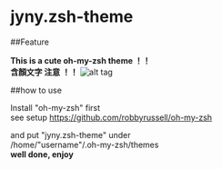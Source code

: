 jyny.zsh-theme
=======================

##Feature

**This is a cute oh-my-zsh theme ！！**   
**含顏文字 注意 ！！**
![alt tag](http://i.imgur.com/DyS3pDQ.png?1)

##how to use

Install "oh-my-zsh" first  
see setup https://github.com/robbyrussell/oh-my-zsh

and put "jyny.zsh-theme" under  
/home/"username"/.oh-my-zsh/themes    
**well done, enjoy**


